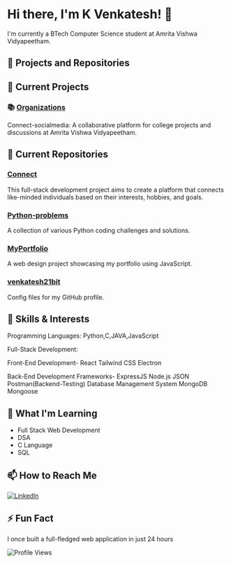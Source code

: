 # Hi there, I'm K Venkatesh! 👋

I'm currently a BTech Computer Science student at Amrita Vishwa Vidyapeetham.

## 🔭 Projects and Repositories

## 🔭 Current Projects

### 📚 [Organizations]([https://github.com/CollegeProject-amrita](https://github.com/Connect-socialmedia))

Connect-socialmedia: A collaborative platform for college projects and discussions at Amrita Vishwa Vidyapeetham.

## 🔭 Current Repositories

### [Connect](https://github.com/Connect-socialmedia/Connect)

This full-stack development project aims to create a platform that connects like-minded individuals based on their interests, hobbies, and goals.

### [Python-problems](https://github.com/venkatesh21bit/Python-problems)
A collection of various Python coding challenges and solutions.

### [MyPortfolio](https://github.com/venkatesh21bit/MyPortfolio)
A web design project showcasing my portfolio using JavaScript.

### [venkatesh21bit](https://github.com/venkatesh21bit/venkatesh21bit)
Config files for my GitHub profile.

## 🌱 Skills & Interests

Programming Languages: Python,C,JAVA,JavaScript

Full-Stack Development:

Front-End Development-
React
Tailwind CSS
Electron

Back-End Development Frameworks-
ExpressJS
Node.js
JSON
Postman(Backend-Testing)
Database Management System
MongoDB
Mongoose

## 🌱 What I'm Learning
- Full Stack Web Development
- DSA
- C Language
- SQL

## 📫 How to Reach Me
 [![LinkedIn](https://img.shields.io/badge/LinkedIn-%230077B5.svg?logo=linkedin&logoColor=white)](https://www.linkedin.com/in/venkatesh-k-187448287?utm_source=share&utm_campaign=share_via&utm_content=profile&utm_medium=android_app)


## ⚡ Fun Fact
I once built a full-fledged web application in just 24 hours 

![Profile Views](https://komarev.com/ghpvc/?username=venkatesh21bit&color=blue)
